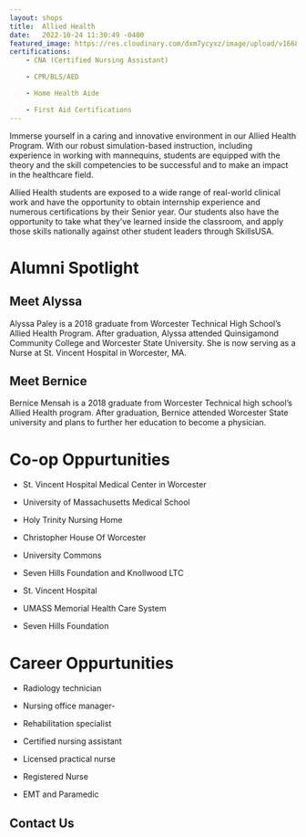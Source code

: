```yaml
---
layout: shops
title:  Allied Health
date:   2022-10-24 11:30:49 -0400
featured_image: https://res.cloudinary.com/dxm7ycyxz/image/upload/v1668016946/2022/04/myriam-zilles-7V95FwS2Ss4-unsplash-1_dphljq.jpg
certifications: 
    - CNA (Certified Nursing Assistant)

    - CPR/BLS/AED

    - Home Health Aide

    - First Aid Certifications
---
```

Immerse yourself in a caring and innovative environment in our Allied Health Program. With our robust simulation-based instruction, including experience in working with mannequins, students are equipped with the theory and the skill competencies to be successful and to make an impact in the healthcare field. 

Allied Health students are exposed to a wide range of real-world clinical work and have the opportunity to obtain internship experience and numerous certifications by their Senior year. Our students also have the opportunity to take what they’ve learned inside the classroom, and apply those skills nationally against other student leaders through SkillsUSA.

<div class="Alumni_section" markdown="1">

# Alumni Spotlight
<div class="Alumni" markdown="1">

## Meet Alyssa
Alyssa Paley is a 2018 graduate from Worcester Technical High School’s Allied Health Program. After graduation, Alyssa attended Quinsigamond Community College and Worcester State University. She is now serving as a Nurse at St. Vincent Hospital in Worcester, MA.

</div>

<div class="Alumni" markdown="1">

## Meet Bernice
Bernice Mensah is a 2018 graduate from Worcester Technical high school’s Allied Health program. After graduation, Bernice attended Worcester State university and plans to further her education to become a physician. 

</div>

</div>


# Co-op Oppurtunities
+ St. Vincent Hospital Medical Center in Worcester

+ University of Massachusetts Medical School

+ Holy Trinity Nursing Home

+ Christopher House Of Worcester

+ University Commons

+ Seven Hills Foundation and Knollwood LTC

+ St. Vincent Hospital

+ UMASS Memorial Health Care System

+ Seven Hills Foundation

# Career Oppurtunities

+ Radiology technician

+ Nursing office manager-

+ Rehabilitation specialist

+ Certified nursing assistant

+ Licensed practical nurse

+ Registered Nurse

+ EMT and Paramedic


## Contact Us
